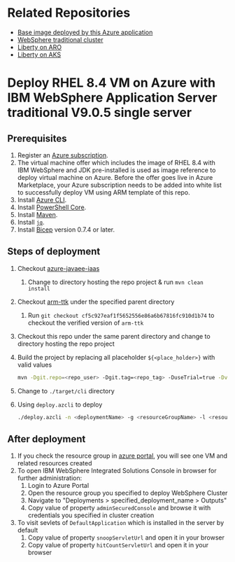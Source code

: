 # Related Repositories

* [Base image deployed by this Azure application](https://github.com/WASdev/azure.websphere-traditional.image/tree/main/twas-base)
* [WebSphere traditional cluster](https://github.com/WASdev/azure.websphere-traditional.cluster)
* [Liberty on ARO](https://github.com/WASdev/azure.liberty.aro)
* [Liberty on AKS](https://github.com/WASdev/azure.liberty.aks)

# Deploy RHEL 8.4 VM on Azure with IBM WebSphere Application Server traditional V9.0.5 single server

## Prerequisites

1. Register an [Azure subscription](https://azure.microsoft.com/).
1. The virtual machine offer which includes the image of RHEL 8.4 with IBM WebSphere and JDK pre-installed is used as image reference to deploy virtual machine on Azure. Before the offer goes live in Azure Marketplace, your Azure subscription needs to be added into white list to successfully deploy VM using ARM template of this repo.
1. Install [Azure CLI](https://docs.microsoft.com/cli/azure/install-azure-cli?view=azure-cli-latest).
1. Install [PowerShell Core](https://docs.microsoft.com/powershell/scripting/install/installing-powershell-core-on-linux?view=powershell-7.1).
1. Install [Maven](https://maven.apache.org/download.cgi).
1. Install [`jq`](https://stedolan.github.io/jq/download/).
1. Install [Bicep](https://github.com/Azure/bicep/releases) version 0.7.4 or later.

## Steps of deployment

1. Checkout [azure-javaee-iaas](https://github.com/Azure/azure-javaee-iaas)
   1. Change to directory hosting the repo project & run `mvn clean install`
1. Checkout [arm-ttk](https://github.com/Azure/arm-ttk) under the specified parent directory
   1. Run `git checkout cf5c927eaf1f5652556e86a6b67816fc910d1b74` to checkout the verified version of `arm-ttk`
1. Checkout this repo under the same parent directory and change to directory hosting the repo project
1. Build the project by replacing all placeholder `${<place_holder>}` with valid values

   ```bash
   mvn -Dgit.repo=<repo_user> -Dgit.tag=<repo_tag> -DuseTrial=true -DvmSize=<vmSize> -DdnsLabelPrefix=<dnsLabelPrefix> -DadminUsername=<adminUsername> -DadminPasswordOrKey=<adminPassword|adminSSHPublicKey> -DauthenticationType=<password|sshPublicKey> -DwasUsername=<wasUsername> -DwasPassword=<wasPassword> -DenableDB=<true|false> -DdatabaseType=<db2|oracle|sqlserver|postgres> -DjdbcDataSourceJNDIName=<jdbcDataSourceJNDIName> -DdsConnectionURL=<dsConnectionURL> -DdbUser=<dbUser> -DdbPassword=<dbPassword> -Dtest.args="-Test All" -Pbicep -Passembly -Ptemplate-validation-tests clean install
   ```

1. Change to `./target/cli` directory
1. Using `deploy.azcli` to deploy

   ```bash
   ./deploy.azcli -n <deploymentName> -g <resourceGroupName> -l <resourceGroupLocation>
   ```

## After deployment

1. If you check the resource group in [azure portal](https://portal.azure.com/), you will see one VM and related resources created
1. To open IBM WebSphere Integrated Solutions Console in browser for further administration:
   1. Login to Azure Portal
   1. Open the resource group you specified to deploy WebSphere Cluster
   1. Navigate to "Deployments > specified_deployment_name > Outputs"
   1. Copy value of property `adminSecuredConsole` and browse it with credentials you specified in cluster creation
1. To visit sevlets of `DefaultApplication` which is installed in the server by default
   1. Copy value of property `snoopServletUrl` and open it in your browser
   1. Copy value of property `hitCountServletUrl` and open it in your browser
